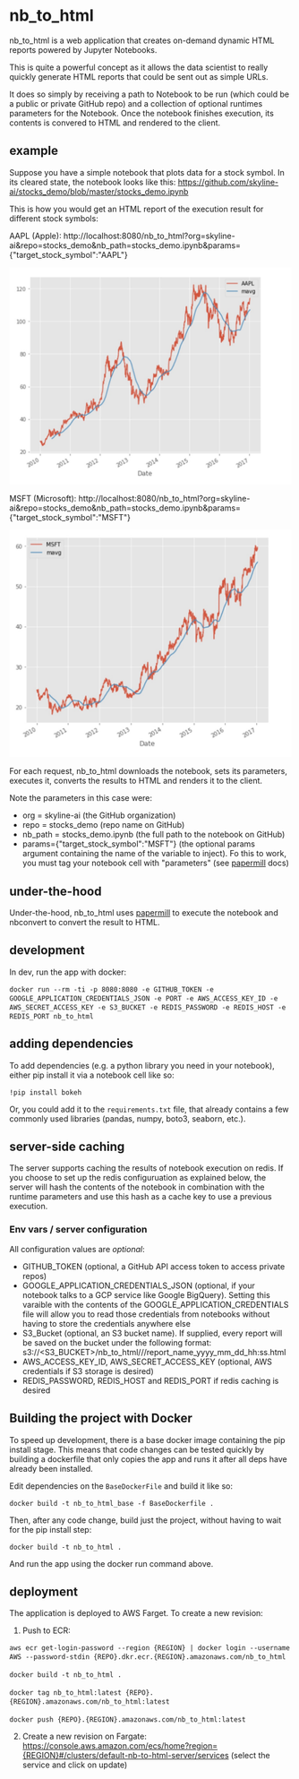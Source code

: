 # nb_to_html

nb_to_html is a web application that creates on-demand dynamic HTML reports powered by Jupyter Notebooks.

This is quite a powerful concept as it allows the data scientist to really quickly generate HTML reports that could be sent out as simple URLs.

It does so simply by receiving a path to Notebook to be run (which could be a public or private GitHub repo) and a collection of optional runtimes parameters for the Notebook. Once the notebook finishes execution, its contents is convered to HTML and rendered to the client.

## example

Suppose you have a simple notebook that plots data for a stock symbol. In its cleared state, the notebook looks like this: https://github.com/skyline-ai/stocks_demo/blob/master/stocks_demo.ipynb

This is how you would get an HTML report of the execution result for different stock symbols:

AAPL (Apple):
http://localhost:8080/nb_to_html?org=skyline-ai&repo=stocks_demo&nb_path=stocks_demo.ipynb&params={"target_stock_symbol":"AAPL"}

![Alt text](/img/AAPL.jpg?raw=true "AAPL")

MSFT (Microsoft):
http://localhost:8080/nb_to_html?org=skyline-ai&repo=stocks_demo&nb_path=stocks_demo.ipynb&params={"target_stock_symbol":"MSFT"}

![Alt text](/img/MSFT.jpg?raw=true "MSFT")

For each request, nb_to_html downloads the notebook, sets its parameters, executes it, converts the results to HTML and renders it to the client.

Note the parameters in this case were:
- org = skyline-ai (the GitHub organization)
- repo = stocks_demo (repo name on GitHub)
- nb_path = stocks_demo.ipynb (the full path to the notebook on GitHub)
- params={"target_stock_symbol":"MSFT"} (the optional params argument containing the name of the variable to inject). Fo this to work, you must tag your notebook cell with "parameters" (see [papermill](https://github.com/nteract/papermill) docs)

## under-the-hood

Under-the-hood, nb_to_html uses [papermill](https://github.com/nteract/papermill) to execute the notebook and nbconvert to convert the result to HTML.

## development

In dev, run the app with docker:

```
docker run --rm -ti -p 8080:8080 -e GITHUB_TOKEN -e GOOGLE_APPLICATION_CREDENTIALS_JSON -e PORT -e AWS_ACCESS_KEY_ID -e AWS_SECRET_ACCESS_KEY -e S3_BUCKET -e REDIS_PASSWORD -e REDIS_HOST -e REDIS_PORT nb_to_html
```

## adding dependencies
To add dependencies (e.g. a python library you need in your notebook), either pip install it via a notebook cell like so:

```
!pip install bokeh
```

Or, you could add it to the `requirements.txt` file, that already contains a few commonly used libraries (pandas, numpy, boto3, seaborn, etc.).


## server-side caching

The server supports caching the results of notebook execution on redis. If you choose to set up the redis configuruation as explained below, the server will hash the contents of the notebook in combination with the runtime parameters and use this hash as a cache key to use a previous execution.

### Env vars / server configuration

All configuration values are *optional*:
- GITHUB_TOKEN (optional, a GitHub API access token to access private repos)
- GOOGLE_APPLICATION_CREDENTIALS_JSON (optional, if your notebook talks to a GCP service like Google BigQuery). Setting this varaible with the contents of the GOOGLE_APPLICATION_CREDENTIALS file will allow you to read those credentials from notebooks without having to store the credentials anywhere else
- S3_Bucket (optional, an S3 bucket name). If supplied, every report will be saved on the bucket under the following format: s3://<S3_BUCKET>/nb_to_html/<yyyy>/<MM>/report_name_yyyy_mm_dd_hh:ss.html
- AWS_ACCESS_KEY_ID, AWS_SECRET_ACCESS_KEY (optional, AWS credentials if S3 storage is desired)
- REDIS_PASSWORD, REDIS_HOST and REDIS_PORT if redis caching is desired

## Building the project with Docker
To speed up development, there is a base docker image containing the pip install stage. This means that code
changes can be tested quickly by building a dockerfile that only copies the app and runs it after all deps
have already been installed.

Edit dependencies on the `BaseDockerFile` and build it like so:

```
docker build -t nb_to_html_base -f BaseDockerfile .
```

Then, after any code change, build just the project, without having to wait for the pip install step:

```
docker build -t nb_to_html .
```

And run the app using the docker run command above.

## deployment

The application is deployed to AWS Farget. To create a new revision:
1. Push to ECR:
```
aws ecr get-login-password --region {REGION} | docker login --username AWS --password-stdin {REPO}.dkr.ecr.{REGION}.amazonaws.com/nb_to_html

docker build -t nb_to_html .

docker tag nb_to_html:latest {REPO}.{REGION}.amazonaws.com/nb_to_html:latest

docker push {REPO}.{REGION}.amazonaws.com/nb_to_html:latest
```

2. Create a new revision on Fargate:
https://console.aws.amazon.com/ecs/home?region={REGION}#/clusters/default-nb-to-html-server/services (select the service and click on update)

